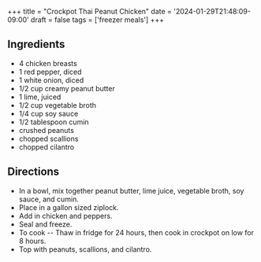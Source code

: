 +++
title = "Crockpot Thai Peanut Chicken"
date = '2024-01-29T21:48:09-09:00'
draft = false
tags = ['freezer meals']
+++

## Ingredients
* 4 chicken breasts
* 1 red pepper, diced
* 1 white onion, diced
* 1/2 cup creamy peanut butter
* 1 lime, juiced
* 1/2 cup vegetable broth
* 1/4 cup soy sauce
* 1/2 tablespoon cumin
* crushed peanuts
* chopped scallions
* chopped cilantro

## Directions
* In a bowl, mix together peanut butter, lime juice, vegetable broth, soy sauce, and cumin.
* Place in a gallon sized ziplock.
* Add in chicken and peppers.
* Seal and freeze.
* To cook -- Thaw in fridge for 24 hours, then cook in crockpot on low for 8 hours.
* Top with peanuts, scallions, and cilantro.
